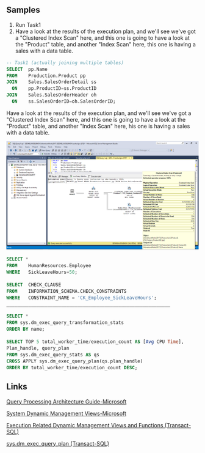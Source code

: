 ## Samples
  1. Run Task1
  2. Have a look at the results of the execution plan, and we'll see we've got a "Clustered Index Scan" here, and this one is going to have a look at the "Product" table, and another "Index Scan" here, this one is having a sales with a data table.
  
```sql
-- Task1 (actually joining multiple tables)
SELECT  pp.Name
FROM    Production.Product pp
JOIN    Sales.SalesOrderDetail ss
  ON    pp.ProductID=ss.ProductID
JOIN    Sales.SalesOrderHeader oh
  ON    ss.SalesOrderID=oh.SalesOrderID;
```
Have a look at the results of the execution plan, and we'll see we've got a "Clustered Index Scan" here, and this one is going to have a look at the "Product" table, and another "Index Scan" here, his one is having a sales with a data table.

![SQL-Join-Query Plan](../Pictures/SQL-Join-Query_Plan.png)

```sql
SELECT * 
FROM    HumanResources.Employee 
WHERE   SickLeaveHours=50;

SELECT  CHECK_CLAUSE
FROM    INFORMATION_SCHEMA.CHECK_CONSTRAINTS
WHERE   CONSTRAINT_NAME = 'CK_Employee_SickLeaveHours';
____________________________________________________________
```

```sql
SELECT *
FROM sys.dm_exec_query_transformation_stats
ORDER BY name;

SELECT TOP 5 total_worker_time/execution_count AS [Avg CPU Time],  
Plan_handle, query_plan   
FROM sys.dm_exec_query_stats AS qs  
CROSS APPLY sys.dm_exec_query_plan(qs.plan_handle)  
ORDER BY total_worker_time/execution_count DESC;  
```

## Links
[Query Processing Architecture Guide-Microsoft](https://docs.microsoft.com/en-us/sql/relational-databases/query-processing-architecture-guide?view=sql-server-2017)

[System Dynamic Management Views-Microsoft](https://docs.microsoft.com/en-us/sql/relational-databases/system-dynamic-management-views/system-dynamic-management-views?view=sql-server-2017)

[Execution Related Dynamic Management Views and Functions (Transact-SQL)](https://docs.microsoft.com/en-us/sql/relational-databases/system-dynamic-management-views/execution-related-dynamic-management-views-and-functions-transact-sql?view=sql-server-2017)

[sys.dm_exec_query_plan (Transact-SQL)](https://docs.microsoft.com/en-us/sql/relational-databases/system-dynamic-management-views/sys-dm-exec-query-plan-transact-sql?view=sql-server-2017#examples)
